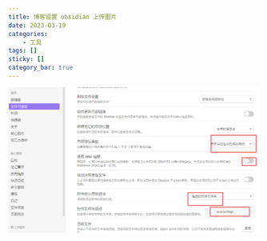 ```yaml
---
title: 博客设置 obsidian 上传图片
date: 2023-03-19
categories: 
	- 工具
tags: []
sticky: []
category_bar: true
---
```



![](../../imgs/Pasted%20image%2020230319131458.png)